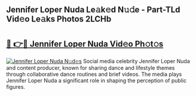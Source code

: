 ## Jennifer Loper Nuda Le𝚊k𝚎d N𝚞𝚍e - Part-TLd Vid𝚎o Le𝚊ks Photos 2LCHb

# <h2><a href="http://fbba7d.evod.top/?m=Jennifer+Loper+Nuda">🔗 👉🔴 Jennifer Loper Nuda Vid𝚎o Ph𝚘t𝚘s</a></h2>

[![Jennifer Loper Nuda N𝚞d𝚎s](https://i.imgur.com/8V9OHl7.gif)](http://fbba7d.evod.top/?m=Jennifer+Loper+Nuda)
Social media celebrity Jennifer Loper Nuda and content producer, known for sharing dance and lifestyle themes through collaborative dance routines and brief videos. The media plays Jennifer Loper Nuda a significant role in shaping the perception of public figures. 
